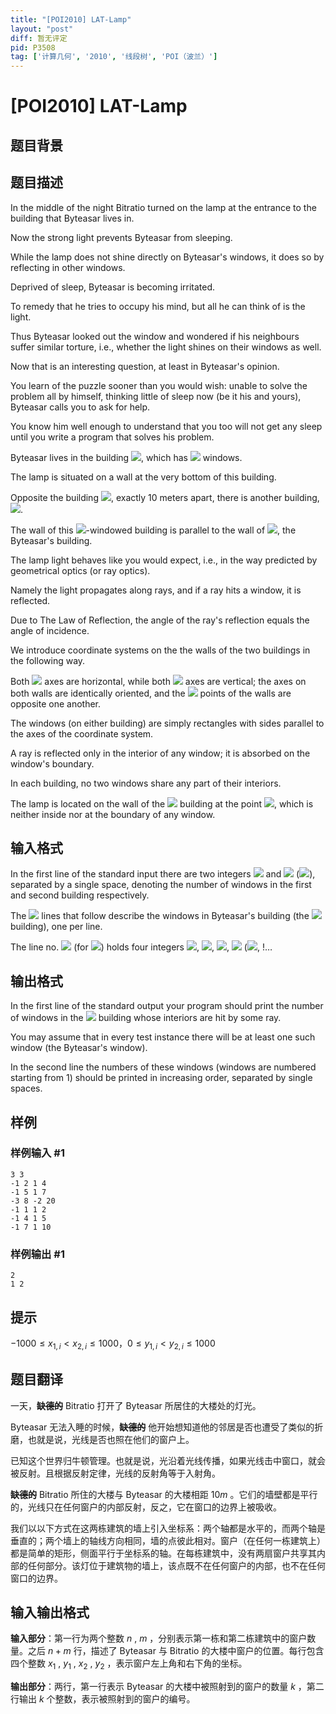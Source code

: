 ```yaml
---
title: "[POI2010] LAT-Lamp"
layout: "post"
diff: 暂无评定
pid: P3508
tag: ['计算几何', '2010', '线段树', 'POI（波兰）']
---
```

# [POI2010] LAT-Lamp
## 题目背景



## 题目描述

In the middle of the night Bitratio turned on the lamp at the entrance to the building that Byteasar lives in.

Now the strong light prevents Byteasar from sleeping.

While the lamp does not shine directly on Byteasar's windows, it does so by reflecting in other windows.

Deprived of sleep, Byteasar is becoming irritated.

To remedy that he tries to occupy his mind, but all he can think of is the light.

Thus Byteasar looked out the window and wondered if his neighbours suffer similar torture,    i.e., whether the light shines on their windows as well.

Now that is an interesting question, at least in Byteasar's opinion.

You learn of the puzzle sooner than you would wish: unable to solve the problem all by himself,    thinking little of sleep now (be it his and yours), Byteasar calls you to ask for help.

You know him well enough to understand that you too will not get any sleep until you write a program    that solves his problem.

Byteasar lives in the building ![](http://main.edu.pl/images/OI17/lat-en-tex.1.png), which has ![](http://main.edu.pl/images/OI17/lat-en-tex.2.png) windows.

The lamp is situated on a wall at the very bottom of this building.

Opposite the building ![](http://main.edu.pl/images/OI17/lat-en-tex.3.png), exactly 10 meters apart, there is another building, ![](http://main.edu.pl/images/OI17/lat-en-tex.4.png).

The wall of this ![](http://main.edu.pl/images/OI17/lat-en-tex.5.png)-windowed building is parallel to the wall of ![](http://main.edu.pl/images/OI17/lat-en-tex.6.png), the Byteasar's building.

The lamp light behaves like you would expect, i.e., in the way predicted by geometrical optics (or ray optics).

Namely the light propagates along rays, and if a ray hits a window, it is reflected.

Due to The Law of Reflection, the angle of the ray's reflection equals the angle of incidence.

We introduce coordinate systems on the the walls of the two buildings in the following way.

Both ![](http://main.edu.pl/images/OI17/lat-en-tex.7.png) axes are horizontal, while both ![](http://main.edu.pl/images/OI17/lat-en-tex.8.png) axes are vertical; the axes on both walls are identically oriented,    and the ![](http://main.edu.pl/images/OI17/lat-en-tex.9.png) points of the walls are opposite one another.

The windows (on either building) are simply rectangles with sides parallel to the axes of the coordinate system.

A ray is reflected only in the interior of any window; it is absorbed on the window's boundary.

In each building, no two windows share any part of their interiors.

The lamp is located on the wall of the ![](http://main.edu.pl/images/OI17/lat-en-tex.10.png) building at the point ![](http://main.edu.pl/images/OI17/lat-en-tex.11.png),    which is neither inside nor at the boundary of any window.

## 输入格式

In the first line of the standard input there are two integers ![](http://main.edu.pl/images/OI17/lat-en-tex.12.png) and ![](http://main.edu.pl/images/OI17/lat-en-tex.13.png) (![](http://main.edu.pl/images/OI17/lat-en-tex.14.png)),      separated by a single space, denoting the number of windows in the first and second building respectively.

The ![](http://main.edu.pl/images/OI17/lat-en-tex.15.png) lines that follow describe the windows in Byteasar's building (the ![](http://main.edu.pl/images/OI17/lat-en-tex.16.png) building), one per line.

The line no. ![](http://main.edu.pl/images/OI17/lat-en-tex.17.png) (for ![](http://main.edu.pl/images/OI17/lat-en-tex.18.png)) holds four integers ![](http://main.edu.pl/images/OI17/lat-en-tex.19.png), ![](http://main.edu.pl/images/OI17/lat-en-tex.20.png), ![](http://main.edu.pl/images/OI17/lat-en-tex.21.png), ![](http://main.edu.pl/images/OI17/lat-en-tex.22.png)      (![](http://main.edu.pl/images/OI17/lat-en-tex.23.png),      !…

## 输出格式

In the first line of the standard output your program should print the number of windows in the ![](http://main.edu.pl/images/OI17/lat-en-tex.31.png) building      whose interiors are hit by some ray.

You may assume that in every test instance there will be at least one such window (the Byteasar's window).

In the second line the numbers of these windows (windows are numbered starting from 1) should be printed in increasing order,      separated by single spaces.

## 样例

### 样例输入 #1
```
3 3
-1 2 1 4
-1 5 1 7
-3 8 -2 20
-1 1 1 2
-1 4 1 5
-1 7 1 10
```
### 样例输出 #1
```
2
1 2
```
## 提示

$-1000 \le x_{1,i} \lt x_{2,i} \le 1000$，$0 \le y_{1,i} < y_{2,i} \le 1000$

## 题目翻译

一天，~~**缺德的**~~ Bitratio 打开了 Byteasar 所居住的大楼处的灯光。

Byteasar 无法入睡的时候，~~**缺德的**~~ 他开始想知道他的邻居是否也遭受了类似的折磨，也就是说，光线是否也照在他们的窗户上。

已知这个世界归牛顿管理。也就是说，光沿着光线传播，如果光线击中窗口，就会被反射。且根据反射定律，光线的反射角等于入射角。

~~**缺德的**~~ Bitratio 所住的大楼与 Byteasar 的大楼相距 $10m$ 。它们的墙壁都是平行的，光线只在任何窗户的内部反射，反之，它在窗口的边界上被吸收。

我们以以下方式在这两栋建筑的墙上引入坐标系：两个轴都是水平的，而两个轴是垂直的；两个墙上的轴线方向相同，墙的点彼此相对。窗户（在任何一栋建筑上）都是简单的矩形，侧面平行于坐标系的轴。在每栋建筑中，没有两扇窗户共享其内部的任何部分。该灯位于建筑物的墙上，该点既不在任何窗户的内部，也不在任何窗口的边界。

## 输入输出格式

**输入部分**：第一行为两个整数 $n$ , $m$ ，分别表示第一栋和第二栋建筑中的窗户数量。之后 $n+m$ 行，描述了 Byteasar 与 Bitratio 的大楼中窗户的位置。每行包含四个整数 $x_1$ , $y_1$ , $x_2$ , $y_2$ ，表示窗户左上角和右下角的坐标。

**输出部分**：两行，第一行表示 Byteasar 的大楼中被照射到的窗户的数量 $k$ ，第二行输出 $k$ 个整数，表示被照射到的窗户的编号。
